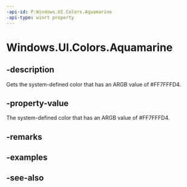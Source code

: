 ```yaml
---
-api-id: P:Windows.UI.Colors.Aquamarine
-api-type: winrt property
---
```


<!-- Property syntax
public Windows.UI.Color Aquamarine { get; }
-->

# Windows.UI.Colors.Aquamarine

## -description

Gets the system-defined color that has an ARGB value of #FF7FFFD4.



## -property-value

The system-defined color that has an ARGB value of #FF7FFFD4.

## -remarks

## -examples

## -see-also
